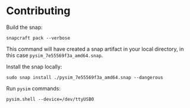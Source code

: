 # Contributing

Build the snap:

```console
snapcraft pack --verbose
```

This command will have created a snap artifact in your local directory, in this case `pysim_7e55569f3a_amd64.snap`. 

Install the snap locally:

```console
sudo snap install ./pysim_7e55569f3a_amd64.snap --dangerous
```

Run `pysim` commands:

```console
pysim.shell --device=/dev/ttyUSB0
```
